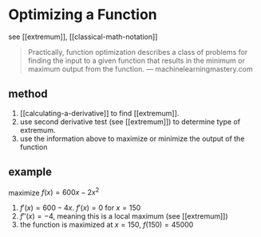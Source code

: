 # Optimizing a Function

see [[extremum]], [[classical-math-notation]]

> Practically, function optimization describes a class of problems for finding the input to a given function that results in the minimum or maximum output from the function. — machinelearningmastery.com

## method

1. [[calculating-a-derivative]] to find [[extremum]].
2. use second derivative test (see [[extremum]]) to determine type of extremum.
3. use the information above to maximize or minimize the output of the function

## example

maximize $f(x) = 600x - 2x^2$

1. $f'(x) = 600 - 4x$. $f'(x) = 0\ \text{for}\ x = 150$
2. $f''(x) = -4$, meaning this is a local maximum (see [[extremum]])
3. the function is maximized at $x = 150$, $f(150) = 45000$

